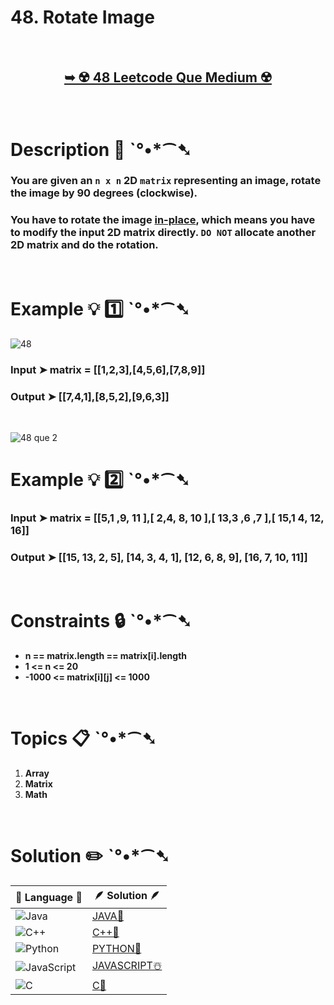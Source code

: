 # 48. Rotate Image


</br>

<h2 align="center"> 

<a href="https://leetcode.com/problems/rotate-image/description/"><strong>➥ ☢️ 48 Leetcode Que Medium ☢️ </strong></a>
</h2>

</br> 

# Description 📜 ˋ°•*⁀➷

### You are given an `n x n` 2D `matrix` representing an image, rotate the image by 90 degrees (clockwise).

### You have to rotate the image [in-place](https://en.wikipedia.org/wiki/In-place_algorithm), which means you have to modify the input 2D matrix directly. `DO NOT` allocate another 2D matrix and do the rotation.

 
</br>

# Example 💡 1️⃣ ˋ°•*⁀➷

![48](https://github.com/Prakhar-002/LEETCODE/assets/136890202/3d5567eb-8023-4c6f-8aa9-e4c5f243fc2b)

  ### Input ➤  matrix = [[1,2,3],[4,5,6],[7,8,9]]

  ### Output  ➤  [[7,4,1],[8,5,2],[9,6,3]]

</br>

![48 que 2](https://github.com/Prakhar-002/LEETCODE/assets/136890202/5ee0e6e1-93ed-476c-a17c-627825db60f1)

# Example 💡 2️⃣ ˋ°•*⁀➷

  ### Input ➤ matrix = [[5,1 ,9, 11 ],[ 2,4, 8, 10 ],[ 13,3 ,6 ,7 ],[ 15,1 4, 12, 16]]

  ### Output  ➤ [[15, 13, 2, 5], [14, 3, 4, 1], [12, 6, 8, 9], [16, 7, 10, 11]]

</br>

# Constraints 🔒 ˋ°•*⁀➷

- **n == matrix.length == matrix[i].length**
- **1 <= n <= 20**
- **-1000 <= matrix[i][j] <= 1000**

</br>

# Topics 📋 ˋ°•*⁀➷

1. **Array**
2. **Matrix**
3. **Math**


</br>

# Solution ✏️ ˋ°•*⁀➷

| 📒 Language 📒  | 🪶 Solution 🪶 |
| ------------- | ------------- |
|  ![Java](https://img.shields.io/badge/java-%23ED8B00.svg?style=for-the-badge&logo=openjdk&logoColor=white)  | [JAVA🍁](https://github.com/Prakhar-002/LEETCODE/blob/main/%F0%9F%8E%AD%20LEVEL%20wise%20que%20with%20solution%20%F0%9F%8E%AF/%E2%98%A2%EF%B8%8F%20Medium%20%E2%98%A2%EF%B8%8F/%E2%98%A2%EF%B8%8F%20Medium%2048.%20Rotate%20Image%20%E2%98%83%EF%B8%8F%20%F0%9F%8D%81%20%F0%9F%8D%B0%20%F0%9F%8E%B2%20%F0%9F%92%96/%F0%9F%8D%81JAVA_48_RotateImage.java) |
|  ![C++](https://img.shields.io/badge/c++-%2300599C.svg?style=for-the-badge&logo=c%2B%2B&logoColor=white)  | [C++🎲](https://github.com/Prakhar-002/LEETCODE/blob/main/%F0%9F%8E%AD%20LEVEL%20wise%20que%20with%20solution%20%F0%9F%8E%AF/%E2%98%A2%EF%B8%8F%20Medium%20%E2%98%A2%EF%B8%8F/%E2%98%A2%EF%B8%8F%20Medium%2048.%20Rotate%20Image%20%E2%98%83%EF%B8%8F%20%F0%9F%8D%81%20%F0%9F%8D%B0%20%F0%9F%8E%B2%20%F0%9F%92%96/%F0%9F%8E%B2CPP_48_RotateImage.cpp)  |
|  ![Python](https://img.shields.io/badge/python-3670A0?style=for-the-badge&logo=python&logoColor=ffdd54)    | [PYTHON🍰](https://github.com/Prakhar-002/LEETCODE/blob/main/%F0%9F%8E%AD%20LEVEL%20wise%20que%20with%20solution%20%F0%9F%8E%AF/%E2%98%A2%EF%B8%8F%20Medium%20%E2%98%A2%EF%B8%8F/%E2%98%A2%EF%B8%8F%20Medium%2048.%20Rotate%20Image%20%E2%98%83%EF%B8%8F%20%F0%9F%8D%81%20%F0%9F%8D%B0%20%F0%9F%8E%B2%20%F0%9F%92%96/%F0%9F%8D%B0PYTHON_48_RotateImage.py) |
| ![JavaScript](https://img.shields.io/badge/javascript-%23323330.svg?style=for-the-badge&logo=javascript&logoColor=%23F7DF1E)   | [JAVASCRIPT☃️](https://github.com/Prakhar-002/LEETCODE/blob/main/%F0%9F%8E%AD%20LEVEL%20wise%20que%20with%20solution%20%F0%9F%8E%AF/%E2%98%A2%EF%B8%8F%20Medium%20%E2%98%A2%EF%B8%8F/%E2%98%A2%EF%B8%8F%20Medium%2048.%20Rotate%20Image%20%E2%98%83%EF%B8%8F%20%F0%9F%8D%81%20%F0%9F%8D%B0%20%F0%9F%8E%B2%20%F0%9F%92%96/%E2%98%83%EF%B8%8FJAVASCRIPT_48_RotateImage.js) |
|   ![C](https://img.shields.io/badge/c-%2300599C.svg?style=for-the-badge&logo=c&logoColor=white)   | [C💖](https://github.com/Prakhar-002/LEETCODE/blob/main/%F0%9F%8E%AD%20LEVEL%20wise%20que%20with%20solution%20%F0%9F%8E%AF/%E2%98%A2%EF%B8%8F%20Medium%20%E2%98%A2%EF%B8%8F/%E2%98%A2%EF%B8%8F%20Medium%2048.%20Rotate%20Image%20%E2%98%83%EF%B8%8F%20%F0%9F%8D%81%20%F0%9F%8D%B0%20%F0%9F%8E%B2%20%F0%9F%92%96/%F0%9F%92%96C_48_RotateImage.c)  |

